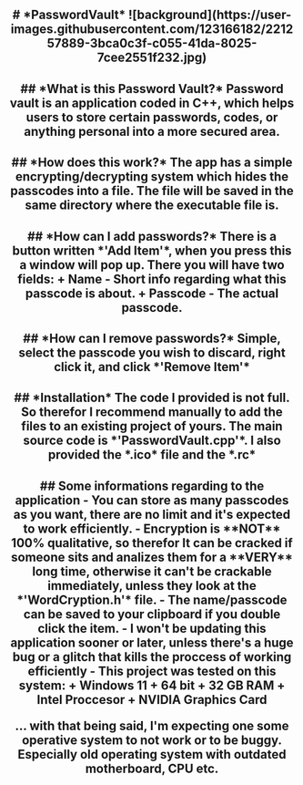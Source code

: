 <h2 align=center> # *PasswordVault*
![background](https://user-images.githubusercontent.com/123166182/221257889-3bca0c3f-c055-41da-8025-7cee2551f232.jpg)

<h2 align=center> ## *What is this Password Vault?*
Password vault is an application coded in C++, which helps users to store certain passwords, codes, or anything personal into a more secured area.

<h2 align=center> ## *How does this work?*
The app has a simple encrypting/decrypting system which hides the passcodes into a file. The file will be saved in the same directory where the executable file is.

<h2 align=center> ## *How can I add passwords?*
There is a button written *'Add Item'*, when you press this a window will pop up. There you will have two fields:
+ Name
   - Short info regarding what this passcode is about.
+ Passcode
   - The actual passcode.
   
<h2 align=center> ## *How can I remove passwords?*
Simple, select the passcode you wish to discard, right click it, and click *'Remove Item'*

<h2 align=center> ## *Installation*
The code I provided is not full. So therefor I recommend manually to add the files to an existing project of yours. The main source code is *'PasswordVault.cpp'*. I also provided the *.ico* file and the *.rc*

<h2 align=center> ## Some informations regarding to the application
- You can store as many passcodes as you want, there are no limit and it's expected to work efficiently.
- Encryption is **NOT** 100% qualitative, so therefor It can be cracked if someone sits and analizes them for a **VERY** long time, otherwise it can't be crackable immediately, unless they look at the *'WordCryption.h'* file.
- The name/passcode can be saved to your clipboard if you double click the item.
- I won't be updating this application sooner or later, unless there's a huge bug or a glitch that kills the proccess of working efficiently
- This project was tested on this system:
   + Windows 11
   + 64 bit
   + 32 GB RAM
   + Intel Proccesor
   + NVIDIA Graphics Card

... with that being said, I'm expecting one some operative system to not work or to be buggy. Especially old operating system with outdated motherboard, CPU etc.
